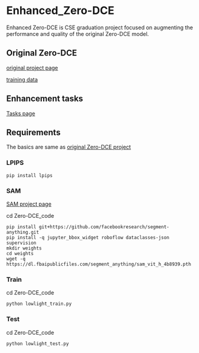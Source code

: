 # Enhanced_Zero-DCE
Enhanced Zero-DCE is CSE graduation project focused on augmenting the performance and quality of the original Zero-DCE model.

## Original Zero-DCE
[original project page](https://github.com/Li-Chongyi/Zero-DCE)

[training data](https://drive.google.com/file/d/1GAB3uGsmAyLgtDBDONbil08vVu5wJcG3/view)

## Enhancement tasks
[Tasks page](https://crawling-hugger-363.notion.site/Enhanced_zero-dce-acacc4c4196f499298f3c5ef18b38b9c?pvs=4)

## Requirements
The basics are same as [original Zero-DCE project](https://github.com/Li-Chongyi/Zero-DCE)

### LPIPS
```
pip install lpips
```
### SAM
[SAM project page](https://github.com/facebookresearch/segment-anything)

cd Zero-DCE_code
```
pip install git+https://github.com/facebookresearch/segment-anything.git
pip install -q jupyter_bbox_widget roboflow dataclasses-json supervision
mkdir weights
cd weights
wget -q https://dl.fbaipublicfiles.com/segment_anything/sam_vit_h_4b8939.pth
```
### Train
cd Zero-DCE_code
```
python lowlight_train.py
```
### Test
cd Zero-DCE_code
```
python lowlight_test.py
```
